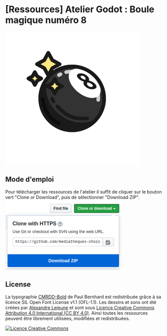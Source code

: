 # [Ressources] Atelier Godot : Boule magique numéro 8

![-image boule magique-](/Ressources/boule-reponse.png)

## Mode d'emploi

Pour télécharger les ressources de l'atelier il suffit de cliquer sur le bouton vert "Clone or Download", puis de sélectionner "Download ZIP".
![-image comment télécharger-](comment-telecharger.png)


## License
La typographie [CMRDD-Bold](https://gitlab.com/swrs/cmrdd) de Paul Bernhard est redistribuée grâce à sa licence SIL Open Font License v1.1 (OFL-1.1).
Les dessins et sons ont été créées par [Alexandre Lejeune](https://github.com/darkbeanbbq) et sont sous [Licence Creative Commons Attribution 4.0 International (CC BY 4.0)](https://creativecommons.org/licenses/by/4.0/deed.fr).
Ainsi toutes les ressources peuvent être librement utilisées, modifiées et redistribuées.

<a rel="license" href="http://creativecommons.org/licenses/by/4.0/"><img alt="Licence Creative Commons" style="border-width:0" src="https://i.creativecommons.org/l/by/4.0/88x31.png" /></a>
